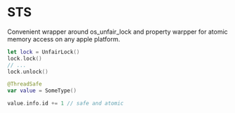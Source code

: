 # STS

Convenient wrapper around os_unfair_lock and property warpper for atomic memory access on any apple platform.

``` swift
let lock = UnfairLock()
lock.lock()
// ...
lock.unlock()
```

``` swift
@ThreadSafe
var value = SomeType()

value.info.id += 1 // safe and atomic
```
